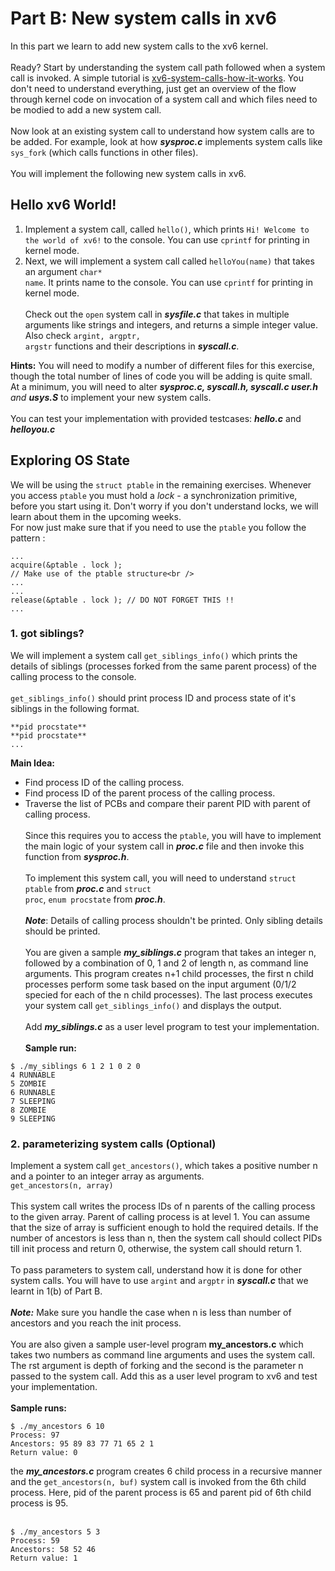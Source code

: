 # Part B: New system calls in xv6 #

In this part we learn to add new system calls to the xv6 kernel.<br /> <br />
Ready? Start by understanding the system call path followed when a system call is invoked. A simple tutorial is [xv6-system-calls-how-it-works](https://medium.com/@flag_seeker/xv6-system-calls-how-it-works-c541408f21ff). You don't need to understand everything, just get an overview of the flow through kernel code on invocation of a system call and which files need to be modied to add a new system call.<br /><br />
Now look at an existing system call to understand how system calls are to be added. For example, look at how _**sysproc.c**_ implements system calls like <code>sys_fork</code> (which calls functions in other files).<br /><br />
You will implement the following new system calls in xv6.<br />
## Hello xv6 World! ##
1. Implement a system call, called <code>hello()</code>, which prints <code>Hi! Welcome to the world of xv6!</code> to the console. You can use <code>cprintf</code> for printing in kernel mode.
2. Next, we will implement a system call called <code>helloYou(name)</code> that takes an argument <code>char* name</code>. It prints name to the console. You can use <code>cprintf</code> for printing in kernel mode.<br /><br />
Check out the <code>open</code> system call in _**sysfile.c**_ that takes in multiple arguments like strings and integers, and returns a simple integer value.<br />
Also check <code>argint, argptr, argstr</code> functions and their descriptions in _**syscall.c**_.

**Hints:** You will need to modify a number of different files for this exercise, though the total number of lines of code you will be adding is quite small.<br />
At a minimum, you will need to alter _**sysproc.c, syscall.h, syscall.c user.h** and **usys.S**_ to implement your new system calls.<br /><br />
You can test your implementation with provided testcases: _**hello.c**_ and _**helloyou.c**_

## Exploring OS State ##
We will be using the <code>struct ptable</code> in the remaining exercises. Whenever you access <code>ptable</code> you must hold a _lock_ - a synchronization primitive, before you start using it. Don't worry if you don't understand locks, we will learn about them in the upcoming weeks.<br />
For now just make sure that if you need to use the <code>ptable</code> you follow the pattern :<br />
```
...
acquire(&ptable . lock );
// Make use of the ptable structure<br />
...
...
release(&ptable . lock ); // DO NOT FORGET THIS !!
...
```
### 1. **got siblings?**  
We will implement a system call <code>get_siblings_info()</code> which prints the details of siblings (processes forked from the same parent process) of the calling process to the console.<br /><br />
<code>get_siblings_info()</code> should print process ID and process state of it's siblings in the following format.<br />
```console
**pid procstate**
**pid procstate**
...
```
**Main Idea:**<br />
- Find process ID of the calling process.
- Find process ID of the parent process of the calling process.
- Traverse the list of PCBs and compare their parent PID with parent of calling process.<br /><br />
Since this requires you to access the <code>ptable</code>, you will have to implement the main logic of your system call in _**proc.c**_ file and then invoke this function from _**sysproc.h**_.<br /><br />
To implement this system call, you will need to understand <code>struct ptable</code> from _**proc.c**_ and <code>struct proc</code>, <code>enum procstate</code> from _**proc.h**_.<br /><br />
_**Note**_: Details of calling process shouldn't be printed. Only sibling details should be printed.<br /><br />
You are given a sample _**my_siblings.c**_ program that takes an integer n, followed by a combination of 0, 1 and 2 of length n, as command line arguments. This program creates n+1 child processes, the first n child processes perform some task based on the input argument (0/1/2 specied for each of the n child processes). The last process executes your system call <code>get_siblings_info()</code> and displays the output.<br /><br />
Add _**my_siblings.c**_ as a user level program to test your implementation.<br /><br />
**Sample run:**<br />
```console
$ ./my_siblings 6 1 2 1 0 2 0 
4 RUNNABLE
5 ZOMBIE
6 RUNNABLE
7 SLEEPING
8 ZOMBIE
9 SLEEPING
```

### 2. **parameterizing system calls** (Optional)
Implement a system call <code>get_ancestors()</code>, which takes a positive number n and a pointer to an integer array as arguments.<br />
<code>get_ancestors(n, array)</code><br /><br />
This system call writes the process IDs of n parents of the calling process to the given array. Parent of calling process is at level 1. You can assume that the size of array is sufficient enough to hold the required details. If the number of ancestors is less than n, then the system call should collect PIDs till init process and return 0, otherwise, the system call should return 1.<br /><br />
To pass parameters to system call, understand how it is done for other system calls. You will have to use <code>argint</code> and <code>argptr</code> in _**syscall.c**_ that we learnt in 1(b) of Part B.<br /><br />
_**Note:**_ Make sure you handle the case when n is less than number of ancestors and you reach the init process.<br /><br />
You are also given a sample user-level program **my_ancestors.c** which takes two numbers as command line arguments and uses the system call. The rst argument is depth of forking and the second is the parameter n passed to the system call. Add this as a user level program to xv6 and test your implementation.<br /><br />
**Sample runs:**
```console
$ ./my_ancestors 6 10
Process: 97
Ancestors: 95 89 83 77 71 65 2 1
Return value: 0
```
the _**my_ancestors.c**_ program creates 6 child process in a recursive manner and the <code>get_ancestors(n, buf)</code> system call is invoked from the 6th child process. Here, pid of the parent process is 65 and parent pid of 6th child process is 95.<br /><br />
```console
$ ./my_ancestors 5 3
Process: 59
Ancestors: 58 52 46
Return value: 1
```
